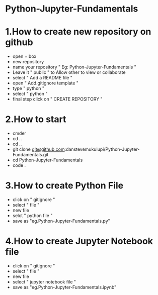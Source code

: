 # Python-Jupyter-Fundamentals
# 1.How to create new repository on github
* open + box
* new repository
* name your repository " Eg: Python-Jupyter-Fundamentals "
* Leave it " public " to Allow other to view or collaborate
* select " Add a README file "
* open " Add.gitignore template "
* type " python "
* select " python "
* final step click on " CREATE REPOSITORY "
# 2.How to start
* cmder
* cd .. 
* cd ..
* git clone git@github.com:danstevemukulupi/Python-Jupyter-Fundamentals.git
* cd Python-Jupyter-Fundamentals
* code .
# 3.How to create Python File
* click on " gitignore "
* select " file "
* new file 
* selct " python file "
* save as "eg.Python-Jupyter-Fundamentals.py"
# 4.How to create Jupyter Notebook file
* click on " gitignore "
* select " file "
* new file 
* select " jupyter notebook file "
* save as "eg.Python-Jupyter-Fundamentals.ipynb"
